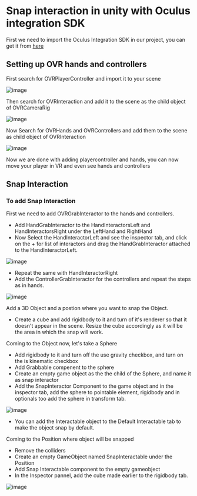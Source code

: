 # Snap interaction in unity with Oculus integration SDK
First we need to import the Oculus Integration SDK in our project, you can get it from [here](https://assetstore.unity.com/packages/tools/integration/oculus-integration-deprecated-82022)
## Setting up OVR hands and controllers
First search for OVRPlayerController and import it to your scene

![image](https://github.com/DamanAhuja/Docs/assets/142963733/a154757d-0256-44c2-bbad-eac78a677775)

Then search for OVRInteraction and add it to the scene as the child object of OVRCameraRig

![image](https://github.com/DamanAhuja/Docs/assets/142963733/42e2cb64-fddc-4233-9c87-e21a87339e27)

Now Search for OVRHands and OVRControllers and add them to the scene as child object of OVRInteraction

![image](https://github.com/DamanAhuja/Docs/assets/142963733/9754c112-6608-4fbc-8d5b-dc38cbc528bf)

Now we are done with adding playercontroller and hands, you can now move your player in VR and even see hands and controllers

## Snap Interaction 

### To add Snap Interaction

First we need to add OVRGrabInteractor to the hands and controllers.
- Add HandGrabInteractor to the HandInteractorsLeft and HandInteractorsRight under the LeftHand and RightHand
- Now Select the HandInteractorLeft and see the inspector tab, and click on the + for list of interactors and drag the HandGrabInteractor attached to the HandInteractorLeft.

![image](https://github.com/DamanAhuja/Docs/assets/142963733/7271946e-8d39-4bf0-adcd-e6bdaef796fc)

- Repeat the same with HandInteractorRight
- Add the ControllerGrabInteractor for the controllers and repeat the steps as in hands.

![image](https://github.com/DamanAhuja/Docs/assets/142963733/46af94e6-ec65-44c5-9be5-ed7bdb65c2f5)

Add a 3D Object and a postion where you want to snap the Object.
- Create a cube and add rigidbody to it and turn of it's renderer so that it doesn't appear in the scene. Resize the cube accordingly as it will be the area in which the snap will work.

Coming to the Object now, let's take a Sphere
- Add rigidbody to it and turn off the use gravity checkbox, and turn on the is kinematic checkbox
- Add Grabbable compenent to the sphere
- Create an empty game object as the the child of the Sphere, and name it as snap interactor
- Add the SnapInteractor Component to the game object and in the inspector tab, add the sphere to pointable element, rigidbody and in optionals too add the sphere in transform tab.

![image](https://github.com/DamanAhuja/Docs/assets/142963733/3e0c1d6e-27a5-4345-bbe4-1fcd8f99f82b)

- You can add the Interactable object to the Default Interactable tab to make the object snap by default.
  
Coming to the Position where object will be snapped
- Remove the colliders 
- Create an empty GameObject named SnapInteractable under the Position
- Add Snap Interactable component to the empty gameobject
- In the Inspector pannel, add the cube made earlier to the rigidbody tab.

![image](https://github.com/DamanAhuja/Docs/assets/142963733/0780e3df-8cd3-483f-9abd-831bfd2e1ae3)

